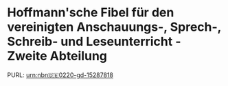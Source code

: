 # Hoffmann'sche Fibel für den vereinigten Anschauungs-, Sprech-, Schreib- und Leseunterricht - Zweite Abteilung

PURL: [urn:nbn:de:0220-gd-15287818](http://gei-digital.gei.de/viewer/resolver?urn=urn%3Anbn%3Ade%3A0220-gd-15287818)

